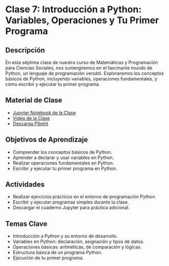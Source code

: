 # Clase 7: Introducción a Python: Variables, Operaciones y Tu Primer Programa

## Descripción
En esta séptima clase de nuestro curso de Matemáticas y Programación para Ciencias Sociales, nos sumergiremos en el fascinante mundo de Python, un lenguaje de programación versátil. Exploraremos los conceptos básicos de Python, incluyendo variables, operaciones fundamentales, y cómo escribir y ejecutar tu primer programa.

## Material de Clase
- [Jupyter Notebook de la Clase](https://colab.research.google.com/drive/1M2DT2sLAHLJo0uGbYYuyjY99yIK2HGYq?usp=sharing)
- [Video de la Clase](https://youtu.be/0XAk308fAjI)
- [Descarga PSeInt](https://pseint.sourceforge.net/?page=descargas.php)

## Objetivos de Aprendizaje
- Comprender los conceptos básicos de Python.
- Aprender a declarar y usar variables en Python.
- Realizar operaciones fundamentales en Python.
- Escribir y ejecutar tu primer programa en Python.

## Actividades
- Realizar ejercicios prácticos en el entorno de programación Python.
- Escribir y ejecutar programas simples durante la clase.
- Descargar el cuaderno Jupyter para práctica adicional.

## Temas Clave
- Introducción a Python y su entorno de desarrollo.
- Variables en Python: declaración, asignación y tipos de datos.
- Operaciones básicas: aritméticas, de comparación y lógicas.
- Estructura básica de un programa Python.
- Ejecución de tu primer programa.
